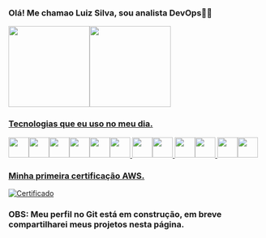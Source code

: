 ### Olá! Me chamao Luiz Silva, sou analista DevOps👋🏾


<div>
<a href="https://github.com/seu-usuário-aqui">
<img loading="lazy" height="160em" src="https://github-readme-stats.vercel.app/api/top-langs/?username=LuizSilva-1&layout=compact&langs_count=7&theme=onedark"/><img loading="lazy" height="160em" src="https://github-readme-stats.vercel.app/api?username=LuizSilva-1&show_icons=true&theme=onedark&include_all_commits=true&count_private=true"/>
</div>



### Tecnologias que eu uso no meu dia.

<img src="https://cdn.jsdelivr.net/gh/devicons/devicon/icons/terraform/terraform-original-wordmark.svg" width="40" height="40" /><img src="https://cdn.jsdelivr.net/gh/devicons/devicon/icons/git/git-original-wordmark.svg" width="40" height="40" /><img src="https://cdn.jsdelivr.net/gh/devicons/devicon/icons/kubernetes/kubernetes-plain-wordmark.svg" width="40" height="40" /><img src="https://cdn.jsdelivr.net/gh/devicons/devicon/icons/docker/docker-original.svg" width="40" height="40" /><img src="https://cdn.jsdelivr.net/gh/devicons/devicon/icons/vagrant/vagrant-original.svg" width="40" height="40" /><img src="https://cdn.jsdelivr.net/gh/devicons/devicon/icons/linux/linux-original.svg" width="40" height="40" />
<img src="https://cdn.jsdelivr.net/gh/devicons/devicon/icons/prometheus/prometheus-original.svg" width="40" height="40" /><img src="https://cdn.jsdelivr.net/gh/devicons/devicon/icons/amazonwebservices/amazonwebservices-original.svg" width="40" height="40" />
<img src="https://cdn.jsdelivr.net/gh/devicons/devicon/icons/ansible/ansible-original.svg" width="40" height="40" /><img src="https://cdn.jsdelivr.net/gh/devicons/devicon/icons/jenkins/jenkins-original.svg" width="40" height="40" />
<img src="https://cdn.jsdelivr.net/gh/devicons/devicon/icons/grafana/grafana-original.svg" width="40" height="40" /><img src="https://cdn.jsdelivr.net/gh/devicons/devicon/icons/bash/bash-original.svg" width="40" height="40" />

### Minha primeira certificação AWS.


[![Certificado](https://img.shields.io/badge/Amazon_AWS-232F3E?style=for-the-badge&logo=amazon-aws&logoColor=white)](https://www.credly.com/badges/152e2b93-4eca-433e-92d6-b7fe318bc14e/linked_in?t=rlyhmo)

### OBS: Meu perfil no Git está em construção, em breve compartilharei meus projetos nesta página.

